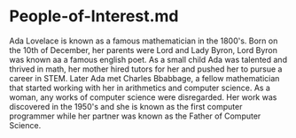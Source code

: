 # People-of-Interest.md

Ada Lovelace is known as a famous mathematician in the 1800's. Born on the 10th of December, her parents were Lord and Lady Byron, Lord Byron was known aa a famous english poet. As a small child Ada was talented and thrived in math, her mother hired tutors for her and pushed her to pursue a career in STEM. Later Ada met Charles Bbabbage, a fellow mathematician that started working with her in arithmetics and computer science. As a woman, any works of computer science were disregarded. Her work was discovered in the 1950's and she is known as the first computer programmer while her partner was known as the Father of Computer Science. 
